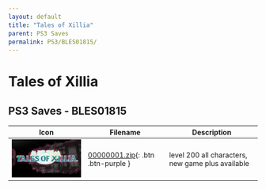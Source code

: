 ```yaml
---
layout: default
title: "Tales of Xillia"
parent: PS3 Saves
permalink: PS3/BLES01815/
---
```

# Tales of Xillia

## PS3 Saves - BLES01815

| Icon | Filename | Description |
|------|----------|-------------|
| ![Tales of Xillia](ICON0.PNG) | [00000001.zip](00000001.zip){: .btn .btn-purple } | level 200 all characters, new game plus available |
